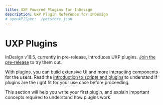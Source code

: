 ```yaml
---
title: UXP Powered Plugins for InDesign
description: UXP Plugin Reference for InDesign
# openAPISpec:  /petstore.json
--- 
```


# UXP Plugins

InDesign v18.5, currently in pre-release, introduces UXP plugins. [Join the pre-release](https://www.adobeprerelease.com/beta/D1A76A97-F7DC-4552-DE3C-FF5F211C7492) to try them out.

With plugins, you can build extensive UI and more interacting components for the users. Read the [introduction to scripts and plugins](../../introduction/next-steps/script-and-plugin/) to understand if plugins are the right fit for your use case before proceeding. 

This section will help you write your first plugin, and explain important concepts required to understand how plugins work. 

